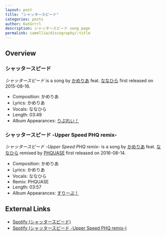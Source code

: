```yaml
---
layout: post
title: "シャッタースピード"
categories: posts
author: KatGrrrl
description: シャッタースピード song page
permalink: camellia/discography/:title
---
```


## Overview

### シャッタースピード

*シャッタースピード* is a song by [かめりあ](/camellia) feat. [ななひら](#) first released on 2015-08-16.

* Composition: かめりあ
* Lyrics: かめりあ
* Vocals: ななひら
* Length: 03:49
* Album Appearances: [りぷれい！](/camellia/albums/Replay)

### シャッタースピード -Upper Speed PHQ remix-

*シャッタースピード -Upper Speed PHQ remix-* is a song by [かめりあ](/camellia) feat. [ななひら](#) remixed by [PHQUASE](#) first released on 2016-08-14.

* Composition: かめりあ
* Lyrics: かめりあ
* Vocals: ななひら
* Remix: PHQUASE
* Length: 03:57
* Album Appearances: [すりーぷ！](/camellia/albums/Sleep)

## External Links

* [Spotify (シャッタースピード)](https://open.spotify.com/track/0kMXzcJpXWBGkEWxC5yW5E?si=c37998f343834a10)
* [Spotify (シャッタースピード -Upper Speed PHQ remix-)](https://open.spotify.com/track/2TaNY2e9DhGFJ4AjDKWvjS?si=1b1132e99a5b4643)
